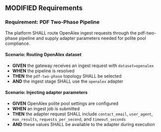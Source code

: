 ## MODIFIED Requirements

### Requirement: PDF Two-Phase Pipeline
The platform SHALL route OpenAlex ingest requests through the pdf-two-phase pipeline and supply adapter parameters needed for polite pool compliance.

#### Scenario: Routing OpenAlex dataset
- **GIVEN** the gateway receives an ingest request with `dataset=openalex`
- **WHEN** the pipeline is resolved
- **THEN** the `pdf-two-phase` topology SHALL be selected
- **AND** the ingest stage SHALL use the `openalex` adapter

#### Scenario: Injecting adapter parameters
- **GIVEN** OpenAlex polite pool settings are configured
- **WHEN** an ingest job is submitted
- **THEN** the adapter request SHALL include `contact_email`, `user_agent`, `max_results`, `requests_per_second`, and `timeout_seconds`
- **AND** these values SHALL be available to the adapter during execution
